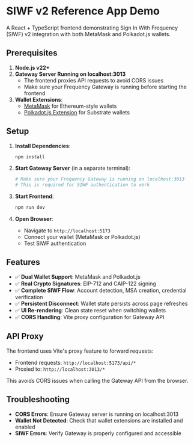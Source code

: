# SIWF v2 Reference App Demo

A React + TypeScript frontend demonstrating Sign In With Frequency (SIWF) v2 integration with both MetaMask and Polkadot.js wallets.

## Prerequisites

1. **Node.js v22+**
2. **Gateway Server Running on localhost:3013**
   - The frontend proxies API requests to avoid CORS issues
   - Make sure your Frequency Gateway is running before starting the frontend
3. **Wallet Extensions**:
   - [MetaMask](https://metamask.io/) for Ethereum-style wallets
   - [Polkadot.js Extension](https://polkadot.js.org/extension/) for Substrate wallets

## Setup

1. **Install Dependencies**:
   ```bash
   npm install
   ```

2. **Start Gateway Server** (in a separate terminal):
   ```bash
   # Make sure your Frequency Gateway is running on localhost:3013
   # This is required for SIWF authentication to work
   ```

3. **Start Frontend**:
   ```bash
   npm run dev
   ```

4. **Open Browser**:
   - Navigate to `http://localhost:5173`
   - Connect your wallet (MetaMask or Polkadot.js)
   - Test SIWF authentication

## Features

- ✅ **Dual Wallet Support**: MetaMask and Polkadot.js
- ✅ **Real Crypto Signatures**: EIP-712 and CAIP-122 signing
- ✅ **Complete SIWF Flow**: Account detection, MSA creation, credential verification
- ✅ **Persistent Disconnect**: Wallet state persists across page refreshes
- ✅ **UI Re-rendering**: Clean state reset when switching wallets
- ✅ **CORS Handling**: Vite proxy configuration for Gateway API

## API Proxy

The frontend uses Vite's proxy feature to forward requests:
- Frontend requests: `http://localhost:5173/api/*`
- Proxied to: `http://localhost:3013/*`

This avoids CORS issues when calling the Gateway API from the browser.

## Troubleshooting

- **CORS Errors**: Ensure Gateway server is running on localhost:3013
- **Wallet Not Detected**: Check that wallet extensions are installed and enabled
- **SIWF Errors**: Verify Gateway is properly configured and accessible
